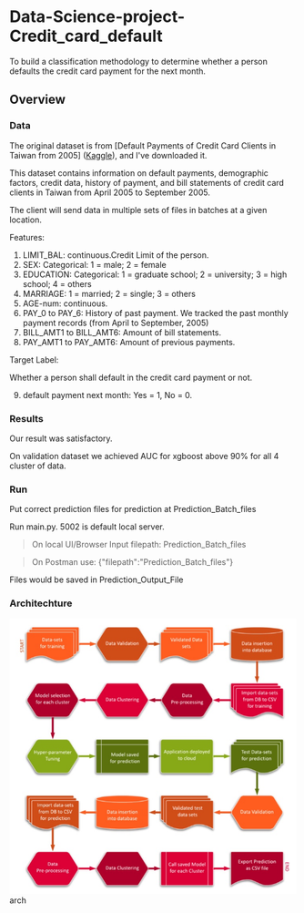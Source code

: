 # Data-Science-project-Credit_card_default

To build a classification methodology to determine whether a person defaults the credit card payment for the next month. 

## Overview
### Data

The original dataset is from [Default Payments of Credit Card Clients in Taiwan from 2005]
([Kaggle](https://www.kaggle.com/datasets/uciml/default-of-credit-card-clients-dataset)), 
and I've downloaded it.

This dataset contains information on default payments, demographic factors, credit data, history of payment, and bill statements of credit card clients in Taiwan from April 2005 to September 2005.

The client will send data in multiple sets of files in batches at a given location. 

Features:


1. LIMIT_BAL: continuous.Credit Limit of the person.
2. SEX: Categorical: 1 = male; 2 = female
3. EDUCATION: Categorical: 1 = graduate school; 2 = university; 3 = high school; 4 = others
4. MARRIAGE: 1 = married; 2 = single; 3 = others
5. AGE-num: continuous.
6. PAY_0 to PAY_6: History of past payment. We tracked the past monthly payment records (from April to September, 2005)
7. BILL_AMT1 to BILL_AMT6: Amount of bill statements.
8. PAY_AMT1 to PAY_AMT6: Amount of previous payments.

Target Label:

Whether a person shall default in the credit card payment or not.

9. default payment next month:  Yes = 1, No = 0.

### Results

Our result was satisfactory.

On validation dataset we achieved AUC for xgboost above 90% for all 4 cluster of data.

### Run

Put correct prediction files for prediction at Prediction_Batch_files

Run main.py. 
5002 is default local server. 

>On local UI/Browser Input filepath: Prediction_Batch_files

>On Postman use: {"filepath":"Prediction_Batch_files"}

Files would be saved in Prediction_Output_File

### Architechture

![flowchart.jpg](flowchart.jpg)arch



